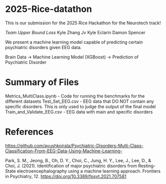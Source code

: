 # 2025-Rice-datathon

This is our submission for the 2025 Rice Hackathon for the Neurotech track!

*Team Upper Bound Loss*
Kyle Zhang
Jv Kyle Eclarin
Damon Spencer

We present a machine learning model capable of predicting certain psychiatric disorders given EEG data.

Brain Data -> Machine Learning Model (XGBoost) -> Prediction of Psychiatric Disorder

# Summary of Files

Metrics_MultiClass.ipynb - Code for running the benchmarks for the different datasets
Test_Set_EEG.csv - EEG data that DO NOT contain any specific disorders. This is only used to judge the output of the final model
Train_and_Validate_EEG.csv - EEG data with main and specific disorders


# References

https://github.com/ayushkoirala/Psychiatric-Disorders-Multi-Class-Classification-From-EEG-Data-Using-Machine-Learning-

Park, S. M., Jeong, B., Oh, D. Y., Choi, C., Jung, H. Y., Lee, J., Lee, D., & Choi, J. (2021). Identification of major psychiatric disorders from Resting-State electroencephalography using a machine learning approach. Frontiers in Psychiatry, 12. https://doi.org/10.3389/fpsyt.2021.707581
